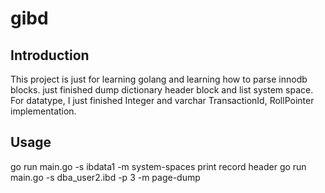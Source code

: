 # gibd
## Introduction
This project is just for learning golang and learning how to parse innodb blocks. just finished dump dictionary header block and list system space. For datatype, I just finished Integer and varchar TransactionId, RollPointer implementation.

## Usage
go run main.go -s ibdata1 -m system-spaces
print record header 
go run main.go -s dba_user2.ibd -p 3 -m page-dump
